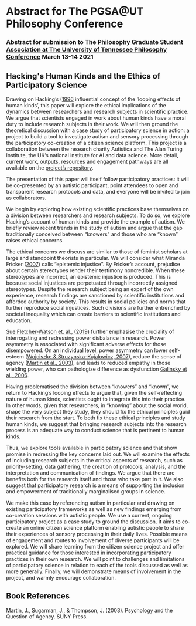 # Abstract for The PGSA@UT Philosophy Conference

### Abstract for submission to The [Philosophy Graduate Student Association at The University of Tennessee Philosophy Conference](http://utkphilgradconference.weebly.com/) March 13-14 2021

## Hacking's Human Kinds and the Ethics of Participatory Science 

Drawing on Hacking’s ([1996](doi.org/\10.1093\acprof:oso\9780198524021.001.0001) influential concept of the ‘looping effects of human kinds’, this paper will explore the ethical implications of the dynamics between researchers and research subjects in scientific practice. 
We argue that scientists engaged in work about human kinds have a moral duty to include research subjects in their work. 
We will then ground the theoretical discussion with a case study of participatory science in action: a project to build a tool to investigate autism and sensory processing through the participatory co-creation of a citizen science platform. 
This project is a collaboration between the research charity Autistica and The Alan Turing Institute, the UK’s national institute for AI and data science. 
More detail, current work, outputs, resources and engagement pathways are all available on the [project’s repository](https://github.com/alan-turing-institute/AutisticaCitizenScience).

The presentation of this paper will itself follow participatory practices: it will be co-presented by an autistic participant, point attendees to open and transparent research protocols and data, and everyone will be invited to join as collaborators.

We begin by exploring how existing scientific practices base themselves on a division between researchers and research subjects. 
To do so, we explore Hacking’s account of human kinds and provide the example of autism. 
We briefly review recent trends in the study of autism and argue that the gap traditionally conceived between “knowers” and those who are “known” raises ethical concerns.

The ethical concerns we discuss are similar to those of feminist scholars at large and standpoint theorists in particular. 
We will consider what Miranda Fricker ([2007](doi.org/10.1093/acprof:oso/9780198237907.001.0001)) calls “epistemic injustice”. 
By Fricker’s account, prejudice about certain stereotypes render their testimony noncredible. 
When these stereotypes are incorrect, an epistemic injustice is produced. 
This is because social injustices are perpetuated through incorrectly assigned stereotypes. Despite the research subject being an expert of the own experience, research findings are sanctioned by scientific institutions and afforded authority by society. 
This results in social policies and norms that further reproduce social injustices. Such divisions are further entrenched by societal inequality which can create barriers to scientific institutions and education.

[Sue Fletcher-Watson et. al., (2019)](https://doi.org/10.1177/1362361318786721) further emphasise the cruciality of interrogating and redressing power disbalance in research. 
Power asymmetry is associated with significant adverse effects for those disempowered. On an individual level, power asymmetry can lower self-esteem ([Wojciszke & Struzynska–Kujalowicz, 2007](https://doi.org/10.1521/soco.2007.25.4.472)), reduce the sense of agency ([Martin et al., 2003](#book-references)), and leads to reduced empathy in those wielding power, who can pathologize difference as dysfunction [Galinsky et al., 2006](https://doi.org/10.1111/j.1467-9280.2006.01824.x).

Having problematised the division between “knowers” and “known”, we return to Hacking’s looping effects to argue that, given the self-reflecting nature of human kinds, scientists ought to integrate this into their practice. 
In other words, given that researchers, in “knowing” about the social world, shape the very subject they study, they should fix the ethical principles guid their research from the start. 
To both fix these ethical principles and study human kinds, we suggest that bringing research subjects into the research process is an adequate way to conduct science that is pertinent to human kinds.

Thus, we explore tools available in participatory science and that show promise in redressing the key concerns laid out. 
We will examine the effects of including research subjects in the critical aspects of research, such as priority-setting, data gathering, the creation of protocols, analysis, and the interpretation and communication of findings. 
We argue that there are benefits both for the research itself and those who take part in it. We also suggest that participatory research is a means of supporting the inclusion and empowerment of traditionally marginalised groups in science. 

We make this case by referencing autism in particular and drawing on existing participatory frameworks as well as new findings emerging from co-creation sessions with autistic people. 
We use a current, ongoing participatory project as a case study to ground the discussion. 
It aims to co-create an online citizen science platform enabling autistic people to share their experiences of sensory processing in their daily lives. 
Possible means of engagement and routes to involvement of diverse participants will be explored. 
We will share learning from the citizen science project and offer practical guidance for those interested in incorporating participatory practices in their own research. 
We will point to challenges and limitations of participatory science in relation to each of the tools discussed as well as more generally. 
Finally, we will demonstrate means of involvement in the project, and warmly encourage collaboration. 

## Book References

Martin, J., Sugarman, J., & Thompson, J. (2003). Psychology and the Question of Agency. SUNY Press.






